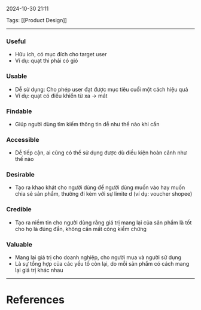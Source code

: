 2024-10-30 21:11

Tags: [[Product Design]]

---

### Useful
- Hữu ích, có mục đích cho target user
- Ví dụ: quạt thì phải có gió
### Usable
- Dễ sử dụng: Cho phép user đạt được mục tiêu cuối một cách hiệu quả 
- Ví dụ: quạt có điều khiển từ xa -> mát
### Findable
- Giúp người dùng tìm kiếm thông tin dễ như thế nào khi cần
### Accessible
- Dễ tiếp cận, ai cũng có thể sử dụng được dù điều kiện hoàn cảnh như thế nào
### Desirable
- Tạo ra khao khát cho người dùng để người dùng muốn vào hay muốn chia sẻ sản phẩm, thường đi kèm với sự limite  d (ví dụ: voucher shopee)
### Credible
- Tạo ra niềm tin cho người dùng rằng giá trị mang lại của sản phẩm là tốt cho họ là đúng đắn, không cần mất công kiểm chứng
### Valuable
- Mang lại giá trị cho doanh nghiệp, cho người mua và người sử dụng
- Là sự tổng hợp của các yếu tố còn lại, do mỗi sản phẩm có cách mang lại giá trị khác nhau

---
# References